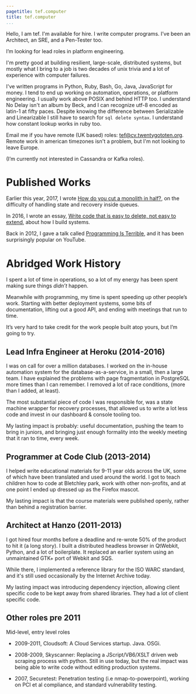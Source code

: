 ```yaml
---
pagetitle: tef.computer
title: tef.computer
...
```


Hello, I am tef. I'm available for hire. I write computer programs. I’ve been an Architect, an SRE, and a Pen-Tester too.

I’m looking for lead roles in platform engineering. 

I'm pretty good at building resilient, large-scale, distributed systems, but mostly what I bring to a job is two decades of unix trivia and a lot of experience with computer failures. 

I've written programs in Python, Ruby, Bash, Go, Java, JavaScript for money. I tend to end up working on automation, operations, or platform engineering. I usually work above POSIX and behind HTTP too. I understand No Delay isn't an album by Beck, and I can recognize utf-8 encoded as latin-1 at fifty paces. Despite knowing the difference between Serializable and Linearizable I still have to search for `sql delete syntax`. I understand how constant lookup works in ruby too. 

Email me if you have remote (UK based) roles: tef@cv.twentygototen.org. Remote work in american timezones isn't a problem, but I'm not looking to leave Europe. 

(I’m currently not interested in Cassandra or Kafka roles).

# Published Works

Earlier this year, 2017, I wrote <a href="https://programmingisterrible.com/post/162346490883/how-do-you-cut-a-monolith-in-half">How do you cut a monolith in half?</a>, on the difficulty of handling state and recovery inside queues.

In 2016, I wrote an essay, <a href="https://programmingisterrible.com/post/139222674273/write-code-that-is-easy-to-delete-not-easy-to">Write code that is easy to delete, not easy to extend</a>, about how I build systems. 

Back in 2012, I gave a talk called <a href="https://youtube.com/watch?v=csyL9EC0S0c">Programming Is Terrible</a>, and it has been surprisingly popular on YouTube.


# Abridged Work History

I spent a lot of time in operations, so a lot of my energy has been spent making sure things *didn’t* happen. 

Meanwhile with programming, my time is spent speeding up other people’s work. Starting with better deployment systems, some bits of documentation, lifting out a good API, and ending with meetings that run to time.

It’s very hard to take credit for the work people built atop yours, but I’m going to try.

## Lead Infra Engineer at Heroku (2014-2016) 

I was on call for over a million databases. I worked on the in-house automation system for the database-as-a-service, in a small, then a large team. I have explained the problems with page fragmentation in PostgreSQL more times than I can remember. I removed a lot of race conditions, (more than I added, at least).

The most substantial piece of code I was responsible for, was a state machine wrapper for recovery processes, that allowed us to write a lot less code and invest in our dashboard & console tooling too. 

My lasting impact is probably: useful documentation, pushing the team to bring in juniors, and bringing just enough formality into the weekly meeting that it ran to time, every week.

## Programmer at Code Club (2013-2014)

I helped write educational materials for 9-11 year olds across the UK, some of which have been translated and used around the world. I got to teach children how to code at Bletchley park, work with other non-profits, and at one point I ended up dressed up as the Firefox mascot.

My lasting impact is that the course materials were published openly, rather than behind a registration barrier.

## Architect at Hanzo (2011-2013)

I got hired four months before a deadline and re-wrote 50% of the product to hit it (a long story). I built a distributed headless browser in QtWebkit, Python, and a lot of boilerplate. It replaced an earlier system using an unmaintained GTK+ port of Webkit and SQS.

While there, I implemented a reference library for the ISO WARC standard, and it's still used occasionally by the Internet Archive today.

My lasting impact was introducing dependency injection, allowing client specific code to be kept away from shared libraries. They had a lot of client specific code.

## Other roles pre 2011

Mid-level, entry level roles

- 2009-2011, Cloudsoft: A Cloud Services startup. Java. OSGi. 

- 2008-2009, Skyscanner: Replacing a JScript/VB6/XSLT driven web scraping process with python. Still in use today, but the real impact was being able to write code without editing production systems.

- 2007, Securetest:  Penetration testing (i.e nmap-to-powerpoint), working on PCI et al compliance, and standard vulnerability testing.

